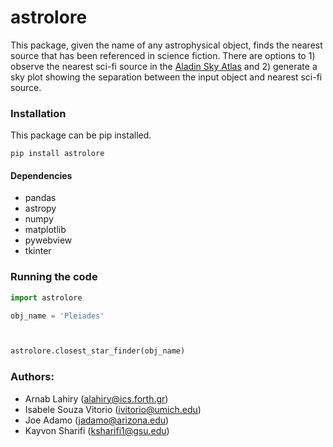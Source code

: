 # astrolore

This package, given the name of any astrophysical object, finds the nearest source that has been referenced in science fiction. There are options to 1) observe
the nearest sci-fi source in the [Aladin Sky Atlas](https://aladin.cds.unistra.fr/AladinLite/) and 2) generate a sky plot showing the separation between the input object and nearest sci-fi source.

### Installation

This package can be pip installed.

```
pip install astrolore
```

#### Dependencies
* pandas
* astropy
* numpy
* matplotlib
* pywebview
* tkinter

### Running the code

```python
import astrolore

obj_name = 'Pleiades'



astrolore.closest_star_finder(obj_name)
```

### Authors:

* Arnab Lahiry (alahiry@ics.forth.gr)
* Isabele Souza Vitorio (ivitorio@umich.edu)
* Joe Adamo (jadamo@arizona.edu)
* Kayvon Sharifi (ksharifi1@gsu.edu)



